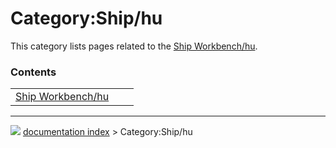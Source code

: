 # Category:Ship/hu
This category lists pages related to the [Ship Workbench/hu](Ship_Workbench/hu.md).

### Contents

|     |     |     |
| --- | --- | --- |
| [Ship Workbench/hu](Ship_Workbench/hu.md) |



---
![](images/Right_arrow.png) [documentation index](../README.md) > Category:Ship/hu
